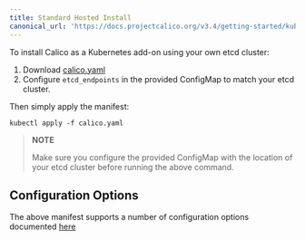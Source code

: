 ```yaml
---
title: Standard Hosted Install
canonical_url: 'https://docs.projectcalico.org/v3.4/getting-started/kubernetes/installation/hosted/hosted'
---
```


To install Calico as a Kubernetes add-on using your own etcd cluster:

1. Download [calico.yaml](calico.yaml)
2. Configure `etcd_endpoints` in the provided ConfigMap to match your etcd cluster.

Then simply apply the manifest:

```shell
kubectl apply -f calico.yaml
```

> **NOTE**
>
> Make sure you configure the provided ConfigMap with the location of your etcd cluster before running the above command.

## Configuration Options

The above manifest supports a number of configuration options documented [here](index#configuration-options)
